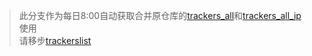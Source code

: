 > 此分支作为每日8:00自动获取合并原仓库的[trackers_all](https://raw.githubusercontent.com/ngosang/trackerslist/master/trackers_best.txt)和[trackers_all_ip](https://raw.githubusercontent.com/ngosang/trackerslist/master/trackers_all_ip.txt)使用<br>
> 请移步[trackerslist](https://github.com/ngosang/trackerslist)
